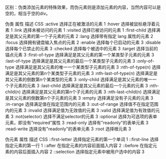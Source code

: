 区别：伪类添加元素的特殊效果，而伪元素则是添加元素的内容，当然内容可以是空的，相当于空的div。

伪类
    属性	描述	CSS
    :active	选择正在被激活的元素	1
    :hover	选择被鼠标悬浮着元素	1
    :link	选择未被访问的元素	1
    :visited	选择已被访问的元素	1
    :first-child	选择满足是其父元素的第一个子元素的元素	2
    :lang	选择带有指定 lang 属性的元素	2
    :focus	选择拥有键盘输入焦点的元素	2
    :enable	选择每个已启动的元素	3
    :disable	选择每个已禁止的元素	3
    :checked	选择每个被选中的元素	3
    :target	选择当前的锚点元素	3
    :first-of-type	选择满足是其父元素的第一个某类型子元素的元素	3
    :last-of-type	选择满足是其父元素的最后一个某类型子元素的元素	3
    :only-of-type	选择满足是其父元素的唯一一个某类型子元素的元素	3
    :nth-of-type(n)	选择满足是其父元素的第n个某类型子元素的元素	3
    :nth-last-of-type(n)	选择满足是其父元素的倒数第n个某类型的元素	3
    :only-child	选择满足是其父元素的唯一一个子元素的元素	3
    :last-child	选择满足是其父元素的最后一个元素的元素	3
    :nth-child(n)	选择满足是其父元素的第n个子元素的元素	3
    :nth-last-child(n)	选择满足是其父元素的倒数第n个子元素的元素	3
    :empty	选择满足没有子元素的元素	3
    :in-range	选择满足值在指定范围内的元素	3
    :out-of-range	选择值不在指定范围内的元素	3
    :invalid	选择满足值为无效值的元素	3
    :valid	选择满足值为有效值的元素	3
    :not(selector)	选择不满足selector的元素	3
    :optional	选择为可选项的表单元素，即没有“required”属性	3
    :read-only	选择有"readonly"的表单元素	3
    :read-write	选择没有"readonly"的表单元素	3
    :root	选择根元素     3

伪元素
    属性	描述	CSS
    ::first-letter	选择指定元素的第一个单词	1
    ::first-line	选择指定元素的第一行	1
    ::after	在指定元素的内容前面插入内容	2
    ::before	在指定元素的内容后面插入内容	2
    ::selection	选择指定元素中被用户选中的内容	3

